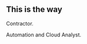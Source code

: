 ## This is the way

Contractor.

Automation and Cloud Analyst.


<!---
therinMody/therinMody is a ✨ special ✨ repository because its `README.md` (this file) appears on your GitHub profile.
You can click the Preview link to take a look at your changes.
--->
